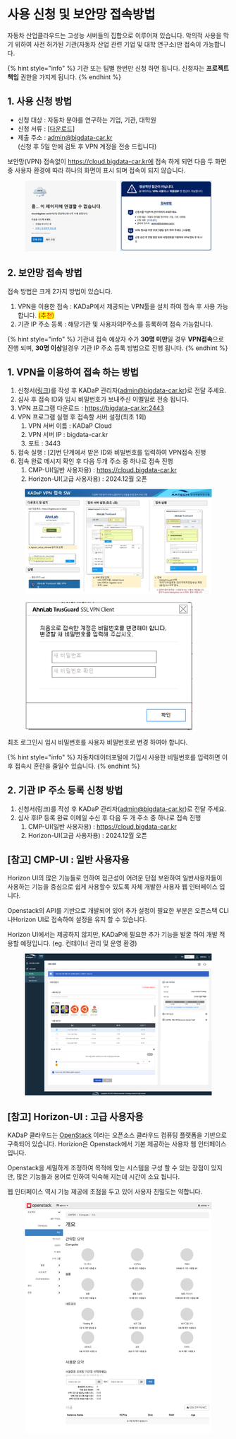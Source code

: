 # 사용 신청 및 보안망 접속방법

자동차 산업클라우드는 고성능 서버들의 집합으로 이루어져 있습니다. 악의적 사용을 막기 위하여 사전 허가된 기관(자동차 산업 관련 기업 및 대학 연구소)만 접속이 가능합니다.&#x20;

{% hint style="info" %}
기관 또는 팀별 한번만 신청 하면 됩니다. 신청자는 **프로젝트 책임** 권한을 가지게 됩니다.&#x20;
{% endhint %}

## 1. 사용 신청 방법&#x20;

* 신청 대상 : 자동차 분야를 연구하는 기업, 기관, 대학원
* 신청 서류 : [\[다운로드\]](https://katech2021.sharepoint.com/:t:/s/DataEngineering\_Team/EVgdqdQ6oyhKsTuAuoQbpGYBDRQHu4QipgBY62Bcuf-E-g?e=GDYINY)
* 제출 주소 : admin@bigdata-car.kr \
  (신청  후 5일 안에 검토 후 VPN 계정을 전송 드립니다)

보안망(VPN) 접속없이 https://cloud.bigdata-car.kr에 접속 하게 되면 다음 두 화면 중  사용자 환경에 따라 하나의 화면이 표시 되며 접속이 되지 않습니다.&#x20;

<figure><img src="../../.gitbook/assets/image (4).png" alt=""><figcaption></figcaption></figure>

## 2. 보안망 접속 방법

접속 방법은 크게 2가지 방법이 있습니다.&#x20;

1. VPN을 이용한 접속 : KADaP에서 제공되는 VPN툴을 설치 하여 접속 후 사용 가능합니다. <mark style="color:red;">(추천)</mark>
2. 기관 IP 주소 등록  : 해당기관 및 사용자의P주소를 등록하여 접속 가능합니다.&#x20;

{% hint style="info" %}
기관내 접속 예상자 수가  **30명 미만**일 경우 **VPN접속**으로 진행 되며, **30명 이상**일경우 기관 IP 주소 등록 방법으로 진행 됩니다.&#x20;
{% endhint %}

## 1. VPN을 이용하여 접속 하는 방법&#x20;

1. 신청서([링크](https://katech2021.sharepoint.com/:t:/s/DataEngineering\_Team/EVgdqdQ6oyhKsTuAuoQbpGYBDRQHu4QipgBY62Bcuf-E-g?e=GDYINY))를 작성 후 KADaP 관리자(admin@bigdata-car.kr)로 전달 주세요.&#x20;
2. 심사 후 접속 ID와 임시 비밀번호가 보내주신 이멜일로 전송 됩니다.&#x20;
3. VPN 프로그램 다운로드 : https://bigdata-car.kr:2443
4. VPN 프로그램 실행 후 접속할 서버 설정(최초 1회)&#x20;
   1. VPN 서버 이름 : KADaP Cloud
   2. VPN 서버 IP : bigdata-car.kr
   3. 포트 : 3443
5. 접속 실행 : \[2]번 단계에서 받은 ID와 비빌번호를 입력하여 VPN접속 진행&#x20;
6. 접속 완료 메시지 확인 후 다음 두개 주소 중 하나로 접속 진행&#x20;
   1. CMP-UI(일반 사용자용) : https://cloud.bigdata-car.kr
   2. Horizon-UI(고급 사용자용) : 2024.12월 오픈

<figure><img src="../../.gitbook/assets/image (1) (1) (1) (1) (1) (1) (1) (1).png" alt=""><figcaption></figcaption></figure>

<figure><img src="../../.gitbook/assets/image (20).png" alt=""><figcaption></figcaption></figure>

최초 로그인시 임시 비밀번호를 사용자 비밀번호로 변경 하여야 합니다.&#x20;

{% hint style="info" %}
자동차데이터포털에 가입시 사용한 비밀번호를 입력하면 이후 접속시 혼란을 줄일수 있습니다.&#x20;
{% endhint %}

## 2. 기관 IP 주소 등록 신청 방법&#x20;

1. 신청서(링크)를 작성 후 KADaP 관리자(admin@bigdata-car.kr)로 전달 주세요.&#x20;
2. 심사  후IP 등록 완료 이메일 수신  후 다음 두 개 주소 중 하나로 접속 진행&#x20;
   1. CMP-UI(일반 사용자용) : https://cloud.bigdata-car.kr
   2. Horizon-UI(고급 사용자용) : 2024.12월 오픈

## \[참고] CMP-UI : 일반 사용자용

Horizon UI의 많은 기능들로 인하여 접근성이 어려운 단점 보완하여 일반사용자들이 사용하는 기능을 중심으로 쉽게 사용할수 있도록 자체 개발한 사용자 웹 인터페이스 입니다.

Openstack의 API를 기반으로 개발되어 있어 추가 설정이 필요한 부분은 오픈스택 CLI나Horizon UI로 접속하여 설정을 유지 할  수 있습니다.&#x20;

Horizon UI에서는 제공하지 않지만, KADaP에 필요한 추가 기능을 발굴 하여 개발 적용할 예정입니다. (eg. 컨테이너 관리 및 운영 환경)&#x20;

<figure><img src="../../.gitbook/assets/image (12).png" alt=""><figcaption></figcaption></figure>

## \[참고] Horizon-UI  : 고급 사용자용&#x20;

KADaP 클라우드는 [OpenStack](https://www.openstack.org/) 이라는 오픈소스 클라우드 컴퓨팅 플랫폼을 기반으로 구축되어 있습니다. Horizion은 Openstack에서 기본 제공하는 사용자 웹 인터페이스 입니다.&#x20;

Openstack을 세밀하게 조정하여 목적에 맞는 시스템을 구성 할 수 있는 장점이 있지만, 많은 기능들과 용어로 인하여 익숙해 지는데 시간이 소요 됩니다.&#x20;

웹 인터페이스  역시 기능 제공에 초점을 두고 있어 사용자 친밀도는 약합니다.&#x20;

<figure><img src="../../.gitbook/assets/image (2) (1) (1) (1) (1) (1) (1).png" alt=""><figcaption></figcaption></figure>






